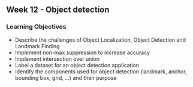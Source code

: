 ## Week 12 - Object detection
### Learning Objectives
- Describe the challenges of Object Localization, Object Detection and Landmark Finding
- Implement non-max suppression to increase accuracy
- Implement intersection over union
- Label a dataset for an object detection application
- Identify the components used for object detection (landmark, anchor, bounding box, grid, ...) and their purpose